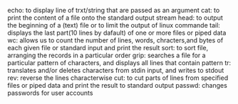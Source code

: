 echo: to display line of trxt/string that are passed as an argument
cat: to print the content of a file onto the standard output stream
head: to output the beginning of a (text) file or to limit the output of linux commande
tail: displays the last part(10 lines by dafault) of one or more files or piped data
wc: allows us to count the number of lines, words, chracters,and bytes of each given file or standard input and print the result
sort: to sort file, arranging the records in a particular order 
grip: searches a file for a particular pattern of characters, and displays all lines that contain pattern
tr: translates and/or deletes characters from stdin input, and writes to stdout
rev: reverse the lines characterwise
cut: to cut parts of lines from specified files or piped data and print the result to standard output
passwd: changes passwords for user accounts 
